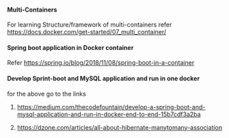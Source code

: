 
#### Multi-Containers
For learning Structure/framework of multi-containers refer https://docs.docker.com/get-started/07_multi_container/

#### Spring boot application in Docker container

Refer https://spring.io/blog/2018/11/08/spring-boot-in-a-container

####  Develop Sprint-boot and MySQL application and run in one docker

for the above go to the links 
1.   https://medium.com/thecodefountain/develop-a-spring-boot-and-mysql-application-and-run-in-docker-end-to-end-15b7cdf3a2ba

2.   https://dzone.com/articles/all-about-hibernate-manytomany-association